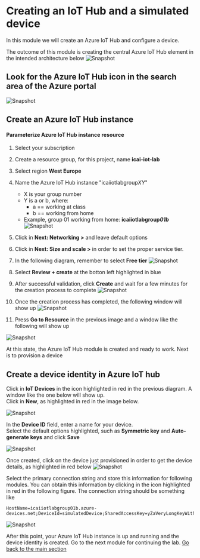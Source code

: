 # Creating an IoT Hub and a simulated device
In this module we will create an Azure IoT Hub and configure a device.

The outcome of this module is creating the central Azure IoT Hub element in the intended architecture below
![Snapshot](../images/Lab-1.png "Azure IoT Hub Service")


## Look for the Azure IoT Hub icon in the search area of the Azure portal
![Snapshot](../images/iot-hub-1.PNG "Azure IoT Hub Service")

## Create an Azure IoT Hub instance

#### Parameterize Azure IoT Hub instance resource
1. Select your subscription <br/> 
2. Create a resource group, for this project, name **icai-iot-lab** <br/>
3. Select region **West Europe** <br/>
4. Name the Azure IoT Hub instance  "icaiiotlabgroup*XY*" <br/>
   * X is your group number <br/>
   * Y is a or b, where:
      * a == working at class <br/>
      * b == working from home  <br/>
   * Example, group 01 working from home: **icaiiotlabgroup*01b*** <br/>
![Snapshot](../images/iot-hub-0.PNG "Azure IoT Hub Service")

5. Click in **Next: Networking >** and leave default options <br/> 
6. Click in **Next: Size and scale >** in order to set the proper service tier.<br/>

7. In the following diagram, remember to select **Free tier**
![Snapshot](../images/iot-hub-2.PNG "Azure IoT Hub Service")

8. Select **Review + create** at the botton left highlighted in blue
9. After successful validation, click **Create** and wait for a few minutes for the creation process to complete
![Snapshot](../images/iot-hub-3.PNG "Azure IoT Hub Service")

10. Once the creation process has completed, the following window will show up
![Snapshot](../images/iot-hub-4.PNG "Azure IoT Hub Service")

11. Press **Go to Resource** in the previous image and a window like the following will show up

![Snapshot](../images/iot-hub-5.PNG "Azure IoT Hub Service")

 At this state, the Azure IoT Hub module is created and ready to work. Next is to provision a device

## Create a device identity in Azure IoT hub
Click in **IoT Devices** in the icon highlighted in red in the previous diagram. A window like the one below will show up. <br/>
Click in **New**, as highlighted in red in the image below.

![Snapshot](../images/iot-hub-8.PNG "Azure IoT Hub Service")

In the **Device ID** field, enter a name for your device. <br/>
Select the default options highlighted, such as **Symmetric key** and **Auto-generate keys** and click **Save**

![Snapshot](../images/iot-hub-6.PNG "Azure IoT Hub Service")

Once created, click on the device just provisioned in order to get the device details, as highlighted in red below
![Snapshot](../images/iot-hub-9.png "Azure IoT Hub Service")

Select the primary connection string and store this information for following modules. You can obtain this information by clicking in the icon highlighted in red in the following figure.
The connection string should be something like
```
HostName=icaiiotlabgroup01b.azure-devices.net;DeviceId=simulatedDevice;SharedAccessKey=yZaVeryLongKeyWithManyNumbers
```
![Snapshot](../images/iot-hub-7.PNG "Azure IoT Hub Service")

After this point, your Azure IoT Hub instance is up and running and the device identity is created. Go to the next module for continuing the lab.
[Go back to the main section](../README.md )
